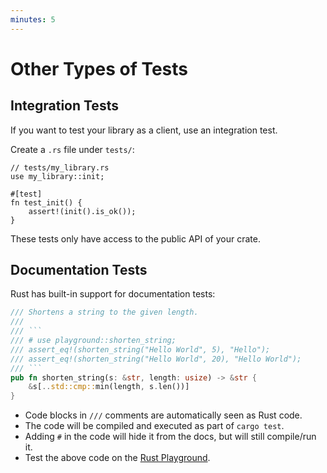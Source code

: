 ```yaml
---
minutes: 5
---
```


# Other Types of Tests

## Integration Tests

If you want to test your library as a client, use an integration test.

Create a `.rs` file under `tests/`:

```rust,ignore
// tests/my_library.rs
use my_library::init;

#[test]
fn test_init() {
    assert!(init().is_ok());
}
```

These tests only have access to the public API of your crate.

## Documentation Tests

Rust has built-in support for documentation tests:

````rust
/// Shortens a string to the given length.
///
/// ```
/// # use playground::shorten_string;
/// assert_eq!(shorten_string("Hello World", 5), "Hello");
/// assert_eq!(shorten_string("Hello World", 20), "Hello World");
/// ```
pub fn shorten_string(s: &str, length: usize) -> &str {
    &s[..std::cmp::min(length, s.len())]
}
````

- Code blocks in `///` comments are automatically seen as Rust code.
- The code will be compiled and executed as part of `cargo test`.
- Adding `#` in the code will hide it from the docs, but will still compile/run
  it.
- Test the above code on the
  [Rust Playground](https://play.rust-lang.org/?version=stable&mode=debug&edition=2024&gist=3ce2ad13ea1302f6572cb15cd96becf0).
